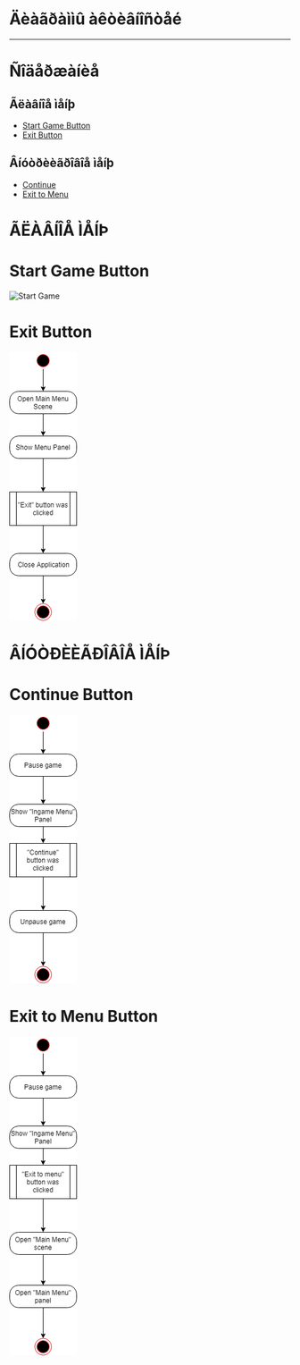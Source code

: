 # Äèàãðàììû àêòèâíîñòåé
---

# Ñîäåðæàíèå
## Ãëàâíîå ìåíþ
* [Start Game Button](#start_game)  
* [Exit Button](#exit)  
## Âíóòðèèãðîâîå ìåíþ
* [Continue](#continue)  
* [Exit to Menu](#exit_to_menu)  


# ÃËÀÂÍÎÅ ÌÅÍÞ
<a name="start_game"/>

# Start Game Button
![Start Game](StartGameButton.png)  

<a name="stats"/>
  
# Exit Button
![Exit Button](ExitButton.png)

# ÂÍÓÒÐÈÈÃÐÎÂÎÅ ÌÅÍÞ
<a name="continue"/>

# Continue Button
![continue](ContinueButton.png)

<a name="save_and_exit"/>

# Exit to Menu Button
![exit_to_menu](ExitToMenuButton.png)
